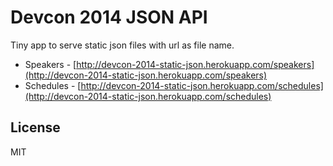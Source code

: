 # Devcon 2014 JSON API

Tiny app to serve static json files with url as file name.

- Speakers - [http://devcon-2014-static-json.herokuapp.com/speakers](http://devcon-2014-static-json.herokuapp.com/speakers)
- Schedules - [http://devcon-2014-static-json.herokuapp.com/schedules](http://devcon-2014-static-json.herokuapp.com/schedules)

## License
MIT
